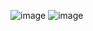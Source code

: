 ![image](https://github.com/user-attachments/assets/6666c721-637b-44d7-98a0-90f6f784c2f5)
![image](https://github.com/user-attachments/assets/a6a6fce7-b14d-4f3d-8a0e-9b7853baad15)
